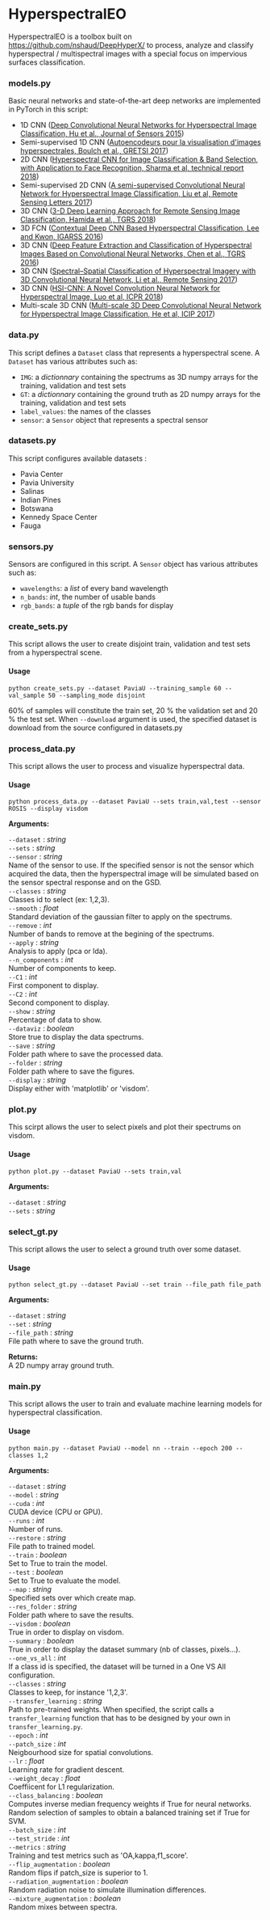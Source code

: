 # HyperspectralEO

HyperspectralEO is a toolbox built on https://github.com/nshaud/DeepHyperX/ to process, analyze and classify hyperspectral / multispectral images with a special focus on impervious surfaces classification.

### models.py

Basic neural networks and state-of-the-art deep networks are implemented in PyTorch in this script:
  * 1D CNN ([Deep Convolutional Neural Networks for Hyperspectral Image Classification, Hu et al., Journal of Sensors 2015](https://www.hindawi.com/journals/js/2015/258619/))
  * Semi-supervised 1D CNN ([Autoencodeurs pour la visualisation d'images hyperspectrales, Boulch et al., GRETSI 2017](https://delta-onera.github.io/publication/2017-GRETSI))
  * 2D CNN ([Hyperspectral CNN for Image Classification & Band Selection, with Application to Face Recognition, Sharma et al, technical report 2018](https://lirias.kuleuven.be/bitstream/123456789/566754/1/4166_final.pdf))
  * Semi-supervised 2D CNN ([A semi-supervised Convolutional Neural Network for Hyperspectral Image Classification, Liu et al, Remote Sensing Letters 2017](https://www.tandfonline.com/doi/abs/10.1080/2150704X.2017.1331053))
  * 3D CNN ([3-D Deep Learning Approach for Remote Sensing Image Classification, Hamida et al., TGRS 2018](https://ieeexplore.ieee.org/stamp/stamp.jsp?arnumber=8344565))
  * 3D FCN ([Contextual Deep CNN Based Hyperspectral Classification, Lee and Kwon, IGARSS 2016](https://arxiv.org/abs/1604.03519))
  * 3D CNN ([Deep Feature Extraction and Classification of Hyperspectral Images Based on Convolutional Neural Networks, Chen et al., TGRS 2016](http://elib.dlr.de/106352/2/CNN.pdf))
  * 3D CNN ([Spectral–Spatial Classification of Hyperspectral Imagery with 3D Convolutional Neural Network, Li et al., Remote Sensing 2017](http://www.mdpi.com/2072-4292/9/1/67))
  * 3D CNN ([HSI-CNN: A Novel Convolution Neural Network for Hyperspectral Image, Luo et al, ICPR 2018](https://arxiv.org/abs/1802.10478))
  * Multi-scale 3D CNN ([Multi-scale 3D Deep Convolutional Neural Network for Hyperspectral Image Classification, He et al, ICIP 2017](https://ieeexplore.ieee.org/document/8297014/))  
  
### data.py

This script defines a `Dataset` class that represents a hyperspectral scene. A `Dataset` has various attributes such as:  
* `IMG`: a *dictionnary* containing the spectrums as 3D numpy arrays for the training, validation and test sets  
* `GT`: a *dictionnary* containing the ground truth as 2D numpy arrays for the training, validation and test sets  
* `label_values`: the names of the classes  
* `sensor`: a `Sensor` object that represents a spectral sensor
  
### datasets.py 

This script configures available datasets : 
* Pavia Center  
* Pavia University 
* Salinas  
* Indian Pines 
* Botswana
* Kennedy Space Center 
* Fauga

### sensors.py 

Sensors are configured in this script. A `Sensor` object has various attributes such as:  
* `wavelengths`: a *list* of every band wavelength  
* `n_bands`: *int*, the number of usable bands 
* `rgb_bands`: a *tuple* of the rgb bands for display

### create_sets.py

This script allows the user to create disjoint train, validation and test sets from a hyperspectral scene.
 
#### Usage

`python create_sets.py --dataset PaviaU --training_sample 60 --val_sample 50 --sampling_mode disjoint`

60% of samples will constitute the train set, 20 % the validation set and 20 % the test set. When `--download` argument is used, the specified dataset is download from the source configured in datasets.py 

### process_data.py 

This script allows the user to process and visualize hyperspectral data. 

#### Usage

`python process_data.py --dataset PaviaU --sets train,val,test --sensor ROSIS --display visdom`

**Arguments:**  
  
 `--dataset` : *string*  
 `--sets` : *string*   
 `--sensor` : *string*   
 Name of the sensor to use. If the specified sensor is not the sensor which acquired the data, then the hyperspectral image will be simulated based on the sensor spectral response and on the GSD.  
 `--classes` : *string*  
 Classes id to select (ex: 1,2,3).     
 `--smooth` : *float*  
 Standard deviation of the gaussian filter to apply on the spectrums.     
 `--remove` : *int*  
 Number of bands to remove at the begining of the spectrums.      
 `--apply` : *string*  
 Analysis to apply (pca or lda).    
 `--n_components` : *int*  
 Number of components to keep.    
 `--C1` : *int*  
 First component to display.    
 `--C2` : *int*  
 Second component to display.    
 `--show` : *string*  
 Percentage of data to show.    
 `--dataviz` : *boolean*  
 Store true to display the data spectrums.    
 `--save` : *string*  
 Folder path where to save the processed data.    
 `--folder` : *string*  
 Folder path where to save the figures.    
 `--display` : *string*  
 Display either with 'matplotlib' or 'visdom'.     
 
 ### plot.py
 
 This scirpt allows the user to select pixels and plot their spectrums on visdom.
 
 #### Usage
 
 `python plot.py --dataset PaviaU --sets train,val`
 
 **Arguments:**

 `--dataset` : *string*  
 `--sets` : *string* 
 
 ### select_gt.py
 
 This script allows the user to select a ground truth over some dataset.  
 
 #### Usage  
 
 `python select_gt.py --dataset PaviaU --set train --file_path file_path`  
 
  **Arguments:**
 
 `--dataset` : *string*  
 `--set` : *string*   
 `--file_path` : *string*    
 File path where to save the ground truth.

 **Returns:**  
 A 2D numpy array ground truth.

### main.py

This script allows the user to train and evaluate machine learning models for hyperspectral classification.

#### Usage 

`python main.py --dataset PaviaU --model nn --train --epoch 200 --classes 1,2 `  

**Arguments:**  

 `--dataset` : *string*  
 `--model` : *string*  
 `--cuda` : *int*  
 CUDA device (CPU or GPU).    
 `--runs` : *int*  
 Number of runs.  
 `--restore` : *string*    
 File path to trained model.    
 `--train` : *boolean*   
 Set to True to train the model.  
 `--test` : *boolean*   
 Set to True to evaluate the model.  
 `--map` : *string*    
 Specified sets over which create map.    
 `--res_folder` : *string*    
 Folder path where to save the results.    
 `--visdom` : *boolean*  
 True in order to display on visdom.    
 `--summary` : *boolean*   
 True in order to display the dataset summary (nb of classes, pixels...).    
 `--one_vs_all` : *int*  
 If a class id is specified, the dataset will be turned in a One VS All configuration.  
 `--classes` : *string*  
 Classes to keep, for instance '1,2,3'.  
 `--transfer_learning` : *string*  
 Path to pre-trained weights. When specified, the script calls a `transfer_learning` function that has to be designed by your own in `transfer_learning.py`.  
 `--epoch` : *int*    
 `--patch_size` : *int*  
 Neigbourhood size for spatial convolutions.    
 `--lr` : *float*  
 Learning rate for gradient descent.    
 `--weight_decay` : *float*  
 Coeffiicent for L1 regularization.  
 `--class_balancing` : *boolean*  
 Computes inverse median frequency weights if True for neural networks.  
 Random selection of samples to obtain a balanced training set if True for SVM.    
 `--batch_size` : *int*  
  `--test_stride` : *int*  
  `--metrics` : *string*  
  Training and test metrics such as 'OA,kappa,f1_score'.    
 `--flip_augmentation` : *boolean*  
 Random flips if patch_size is superior to 1.  
 `--radiation_augmentation` : *boolean*  
 Random radiation noise to simulate illumination differences.  
 `--mixture_augmentation` : *boolean*  
 Random mixes between spectra.
